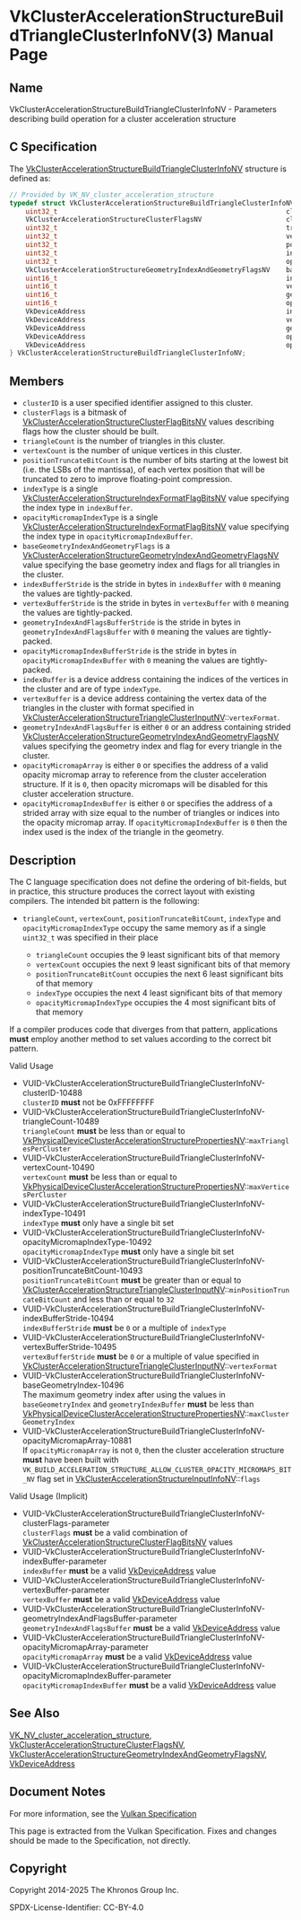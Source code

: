 # VkClusterAccelerationStructureBuildTriangleClusterInfoNV(3) Manual Page

## Name

VkClusterAccelerationStructureBuildTriangleClusterInfoNV - Parameters describing build operation for a cluster acceleration structure



## [](#_c_specification)C Specification

The [VkClusterAccelerationStructureBuildTriangleClusterInfoNV](https://registry.khronos.org/vulkan/specs/latest/man/html/VkClusterAccelerationStructureBuildTriangleClusterInfoNV.html) structure is defined as:

```c++
// Provided by VK_NV_cluster_acceleration_structure
typedef struct VkClusterAccelerationStructureBuildTriangleClusterInfoNV {
    uint32_t                                                         clusterID;
    VkClusterAccelerationStructureClusterFlagsNV                     clusterFlags;
    uint32_t                                                         triangleCount:9;
    uint32_t                                                         vertexCount:9;
    uint32_t                                                         positionTruncateBitCount:6;
    uint32_t                                                         indexType:4;
    uint32_t                                                         opacityMicromapIndexType:4;
    VkClusterAccelerationStructureGeometryIndexAndGeometryFlagsNV    baseGeometryIndexAndGeometryFlags;
    uint16_t                                                         indexBufferStride;
    uint16_t                                                         vertexBufferStride;
    uint16_t                                                         geometryIndexAndFlagsBufferStride;
    uint16_t                                                         opacityMicromapIndexBufferStride;
    VkDeviceAddress                                                  indexBuffer;
    VkDeviceAddress                                                  vertexBuffer;
    VkDeviceAddress                                                  geometryIndexAndFlagsBuffer;
    VkDeviceAddress                                                  opacityMicromapArray;
    VkDeviceAddress                                                  opacityMicromapIndexBuffer;
} VkClusterAccelerationStructureBuildTriangleClusterInfoNV;
```

## [](#_members)Members

- `clusterID` is a user specified identifier assigned to this cluster.
- `clusterFlags` is a bitmask of [VkClusterAccelerationStructureClusterFlagBitsNV](https://registry.khronos.org/vulkan/specs/latest/man/html/VkClusterAccelerationStructureClusterFlagBitsNV.html) values describing flags how the cluster should be built.
- `triangleCount` is the number of triangles in this cluster.
- `vertexCount` is the number of unique vertices in this cluster.
- `positionTruncateBitCount` is the number of bits starting at the lowest bit (i.e. the LSBs of the mantissa), of each vertex position that will be truncated to zero to improve floating-point compression.
- `indexType` is a single [VkClusterAccelerationStructureIndexFormatFlagBitsNV](https://registry.khronos.org/vulkan/specs/latest/man/html/VkClusterAccelerationStructureIndexFormatFlagBitsNV.html) value specifying the index type in `indexBuffer`.
- `opacityMicromapIndexType` is a single [VkClusterAccelerationStructureIndexFormatFlagBitsNV](https://registry.khronos.org/vulkan/specs/latest/man/html/VkClusterAccelerationStructureIndexFormatFlagBitsNV.html) value specifying the index type in `opacityMicromapIndexBuffer`.
- `baseGeometryIndexAndGeometryFlags` is a [VkClusterAccelerationStructureGeometryIndexAndGeometryFlagsNV](https://registry.khronos.org/vulkan/specs/latest/man/html/VkClusterAccelerationStructureGeometryIndexAndGeometryFlagsNV.html) value specifying the base geometry index and flags for all triangles in the cluster.
- `indexBufferStride` is the stride in bytes in `indexBuffer` with `0` meaning the values are tightly-packed.
- `vertexBufferStride` is the stride in bytes in `vertexBuffer` with `0` meaning the values are tightly-packed.
- `geometryIndexAndFlagsBufferStride` is the stride in bytes in `geometryIndexAndFlagsBuffer` with `0` meaning the values are tightly-packed.
- `opacityMicromapIndexBufferStride` is the stride in bytes in `opacityMicromapIndexBuffer` with `0` meaning the values are tightly-packed.
- `indexBuffer` is a device address containing the indices of the vertices in the cluster and are of type `indexType`.
- `vertexBuffer` is a device address containing the vertex data of the triangles in the cluster with format specified in [VkClusterAccelerationStructureTriangleClusterInputNV](https://registry.khronos.org/vulkan/specs/latest/man/html/VkClusterAccelerationStructureTriangleClusterInputNV.html)::`vertexFormat`.
- []()`geometryIndexAndFlagsBuffer` is either `0` or an address containing strided [VkClusterAccelerationStructureGeometryIndexAndGeometryFlagsNV](https://registry.khronos.org/vulkan/specs/latest/man/html/VkClusterAccelerationStructureGeometryIndexAndGeometryFlagsNV.html) values specifying the geometry index and flag for every triangle in the cluster.
- `opacityMicromapArray` is either `0` or specifies the address of a valid opacity micromap array to reference from the cluster acceleration structure. If it is `0`, then opacity micromaps will be disabled for this cluster acceleration structure.
- `opacityMicromapIndexBuffer` is either `0` or specifies the address of a strided array with size equal to the number of triangles or indices into the opacity micromap array. If `opacityMicromapIndexBuffer` is `0` then the index used is the index of the triangle in the geometry.

## [](#_description)Description

The C language specification does not define the ordering of bit-fields, but in practice, this structure produces the correct layout with existing compilers. The intended bit pattern is the following:

- `triangleCount`, `vertexCount`, `positionTruncateBitCount`, `indexType` and `opacityMicromapIndexType` occupy the same memory as if a single `uint32_t` was specified in their place
  
  - `triangleCount` occupies the 9 least significant bits of that memory
  - `vertexCount` occupies the next 9 least significant bits of that memory
  - `positionTruncateBitCount` occupies the next 6 least significant bits of that memory
  - `indexType` occupies the next 4 least significant bits of that memory
  - `opacityMicromapIndexType` occupies the 4 most significant bits of that memory

If a compiler produces code that diverges from that pattern, applications **must** employ another method to set values according to the correct bit pattern.

Valid Usage

- [](#VUID-VkClusterAccelerationStructureBuildTriangleClusterInfoNV-clusterID-10488)VUID-VkClusterAccelerationStructureBuildTriangleClusterInfoNV-clusterID-10488  
  `clusterID` **must** not be 0xFFFFFFFF
- [](#VUID-VkClusterAccelerationStructureBuildTriangleClusterInfoNV-triangleCount-10489)VUID-VkClusterAccelerationStructureBuildTriangleClusterInfoNV-triangleCount-10489  
  `triangleCount` **must** be less than or equal to [VkPhysicalDeviceClusterAccelerationStructurePropertiesNV](https://registry.khronos.org/vulkan/specs/latest/man/html/VkPhysicalDeviceClusterAccelerationStructurePropertiesNV.html)::`maxTrianglesPerCluster`
- [](#VUID-VkClusterAccelerationStructureBuildTriangleClusterInfoNV-vertexCount-10490)VUID-VkClusterAccelerationStructureBuildTriangleClusterInfoNV-vertexCount-10490  
  `vertexCount` **must** be less than or equal to [VkPhysicalDeviceClusterAccelerationStructurePropertiesNV](https://registry.khronos.org/vulkan/specs/latest/man/html/VkPhysicalDeviceClusterAccelerationStructurePropertiesNV.html)::`maxVerticesPerCluster`
- [](#VUID-VkClusterAccelerationStructureBuildTriangleClusterInfoNV-indexType-10491)VUID-VkClusterAccelerationStructureBuildTriangleClusterInfoNV-indexType-10491  
  `indexType` **must** only have a single bit set
- [](#VUID-VkClusterAccelerationStructureBuildTriangleClusterInfoNV-opacityMicromapIndexType-10492)VUID-VkClusterAccelerationStructureBuildTriangleClusterInfoNV-opacityMicromapIndexType-10492  
  `opacityMicromapIndexType` **must** only have a single bit set
- [](#VUID-VkClusterAccelerationStructureBuildTriangleClusterInfoNV-positionTruncateBitCount-10493)VUID-VkClusterAccelerationStructureBuildTriangleClusterInfoNV-positionTruncateBitCount-10493  
  `positionTruncateBitCount` **must** be greater than or equal to [VkClusterAccelerationStructureTriangleClusterInputNV](https://registry.khronos.org/vulkan/specs/latest/man/html/VkClusterAccelerationStructureTriangleClusterInputNV.html)::`minPositionTruncateBitCount` and less than or equal to `32`
- [](#VUID-VkClusterAccelerationStructureBuildTriangleClusterInfoNV-indexBufferStride-10494)VUID-VkClusterAccelerationStructureBuildTriangleClusterInfoNV-indexBufferStride-10494  
  `indexBufferStride` **must** be `0` or a multiple of `indexType`
- [](#VUID-VkClusterAccelerationStructureBuildTriangleClusterInfoNV-vertexBufferStride-10495)VUID-VkClusterAccelerationStructureBuildTriangleClusterInfoNV-vertexBufferStride-10495  
  `vertexBufferStride` **must** be `0` or a multiple of value specified in [VkClusterAccelerationStructureTriangleClusterInputNV](https://registry.khronos.org/vulkan/specs/latest/man/html/VkClusterAccelerationStructureTriangleClusterInputNV.html)::`vertexFormat`
- [](#VUID-VkClusterAccelerationStructureBuildTriangleClusterInfoNV-baseGeometryIndex-10496)VUID-VkClusterAccelerationStructureBuildTriangleClusterInfoNV-baseGeometryIndex-10496  
  The maximum geometry index after using the values in `baseGeometryIndex` and `geometryIndexBuffer` **must** be less than [VkPhysicalDeviceClusterAccelerationStructurePropertiesNV](https://registry.khronos.org/vulkan/specs/latest/man/html/VkPhysicalDeviceClusterAccelerationStructurePropertiesNV.html)::`maxClusterGeometryIndex`
- [](#VUID-VkClusterAccelerationStructureBuildTriangleClusterInfoNV-opacityMicromapArray-10881)VUID-VkClusterAccelerationStructureBuildTriangleClusterInfoNV-opacityMicromapArray-10881  
  If `opacityMicromapArray` is not `0`, then the cluster acceleration structure **must** have been built with `VK_BUILD_ACCELERATION_STRUCTURE_ALLOW_CLUSTER_OPACITY_MICROMAPS_BIT_NV` flag set in [VkClusterAccelerationStructureInputInfoNV](https://registry.khronos.org/vulkan/specs/latest/man/html/VkClusterAccelerationStructureInputInfoNV.html)::`flags`

Valid Usage (Implicit)

- [](#VUID-VkClusterAccelerationStructureBuildTriangleClusterInfoNV-clusterFlags-parameter)VUID-VkClusterAccelerationStructureBuildTriangleClusterInfoNV-clusterFlags-parameter  
  `clusterFlags` **must** be a valid combination of [VkClusterAccelerationStructureClusterFlagBitsNV](https://registry.khronos.org/vulkan/specs/latest/man/html/VkClusterAccelerationStructureClusterFlagBitsNV.html) values
- [](#VUID-VkClusterAccelerationStructureBuildTriangleClusterInfoNV-indexBuffer-parameter)VUID-VkClusterAccelerationStructureBuildTriangleClusterInfoNV-indexBuffer-parameter  
  `indexBuffer` **must** be a valid [VkDeviceAddress](https://registry.khronos.org/vulkan/specs/latest/man/html/VkDeviceAddress.html) value
- [](#VUID-VkClusterAccelerationStructureBuildTriangleClusterInfoNV-vertexBuffer-parameter)VUID-VkClusterAccelerationStructureBuildTriangleClusterInfoNV-vertexBuffer-parameter  
  `vertexBuffer` **must** be a valid [VkDeviceAddress](https://registry.khronos.org/vulkan/specs/latest/man/html/VkDeviceAddress.html) value
- [](#VUID-VkClusterAccelerationStructureBuildTriangleClusterInfoNV-geometryIndexAndFlagsBuffer-parameter)VUID-VkClusterAccelerationStructureBuildTriangleClusterInfoNV-geometryIndexAndFlagsBuffer-parameter  
  `geometryIndexAndFlagsBuffer` **must** be a valid [VkDeviceAddress](https://registry.khronos.org/vulkan/specs/latest/man/html/VkDeviceAddress.html) value
- [](#VUID-VkClusterAccelerationStructureBuildTriangleClusterInfoNV-opacityMicromapArray-parameter)VUID-VkClusterAccelerationStructureBuildTriangleClusterInfoNV-opacityMicromapArray-parameter  
  `opacityMicromapArray` **must** be a valid [VkDeviceAddress](https://registry.khronos.org/vulkan/specs/latest/man/html/VkDeviceAddress.html) value
- [](#VUID-VkClusterAccelerationStructureBuildTriangleClusterInfoNV-opacityMicromapIndexBuffer-parameter)VUID-VkClusterAccelerationStructureBuildTriangleClusterInfoNV-opacityMicromapIndexBuffer-parameter  
  `opacityMicromapIndexBuffer` **must** be a valid [VkDeviceAddress](https://registry.khronos.org/vulkan/specs/latest/man/html/VkDeviceAddress.html) value

## [](#_see_also)See Also

[VK\_NV\_cluster\_acceleration\_structure](https://registry.khronos.org/vulkan/specs/latest/man/html/VK_NV_cluster_acceleration_structure.html), [VkClusterAccelerationStructureClusterFlagsNV](https://registry.khronos.org/vulkan/specs/latest/man/html/VkClusterAccelerationStructureClusterFlagsNV.html), [VkClusterAccelerationStructureGeometryIndexAndGeometryFlagsNV](https://registry.khronos.org/vulkan/specs/latest/man/html/VkClusterAccelerationStructureGeometryIndexAndGeometryFlagsNV.html), [VkDeviceAddress](https://registry.khronos.org/vulkan/specs/latest/man/html/VkDeviceAddress.html)

## [](#_document_notes)Document Notes

For more information, see the [Vulkan Specification](https://registry.khronos.org/vulkan/specs/latest/html/vkspec.html#VkClusterAccelerationStructureBuildTriangleClusterInfoNV)

This page is extracted from the Vulkan Specification. Fixes and changes should be made to the Specification, not directly.

## [](#_copyright)Copyright

Copyright 2014-2025 The Khronos Group Inc.

SPDX-License-Identifier: CC-BY-4.0